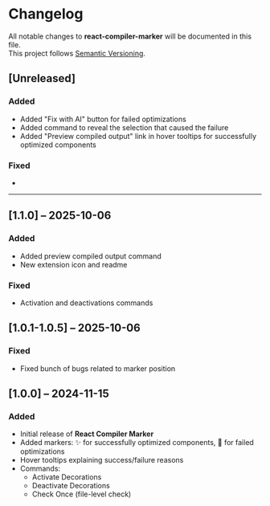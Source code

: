 # Changelog

All notable changes to **react-compiler-marker** will be documented in this file.  
This project follows [Semantic Versioning](https://semver.org).

## [Unreleased]
### Added
- Added "Fix with AI" button for failed optimizations
- Added command to reveal the selection that caused the failure
- Added "Preview compiled output" link in hover tooltips for successfully optimized components

### Fixed
-  

---

## [1.1.0] – 2025-10-06

### Added
- Added preview compiled output command
- New extension icon and readme

### Fixed
- Activation and deactivations commands

## [1.0.1-1.0.5] – 2025-10-06

### Fixed
- Fixed bunch of bugs related to marker position

## [1.0.0] – 2024-11-15
### Added
- Initial release of **React Compiler Marker**  
- Added markers: ✨ for successfully optimized components, 🚫 for failed optimizations  
- Hover tooltips explaining success/failure reasons  
- Commands:
  - Activate Decorations  
  - Deactivate Decorations  
  - Check Once (file-level check)  